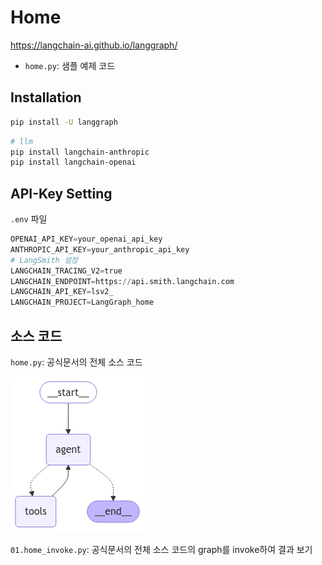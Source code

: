 # Home

<https://langchain-ai.github.io/langgraph/>

- `home.py`: 샘플 예제 코드

## Installation

```bash
pip install -U langgraph
```

```bash
# llm
pip install langchain-anthropic
pip install langchain-openai
```

## API-Key Setting

`.env` 파일

```python
OPENAI_API_KEY=your_openai_api_key
ANTHROPIC_API_KEY=your_anthropic_api_key
# LangSmith 설정
LANGCHAIN_TRACING_V2=true
LANGCHAIN_ENDPOINT=https://api.smith.langchain.com
LANGCHAIN_API_KEY=lsv2_
LANGCHAIN_PROJECT=LangGraph_home
```

## 소스 코드

`home.py`: 공식문서의 전체 소스 코드

![diagram](diagram.png)

`01.home_invoke.py`: 공식문서의 전체 소스 코드의 graph를 invoke하여 결과 보기
